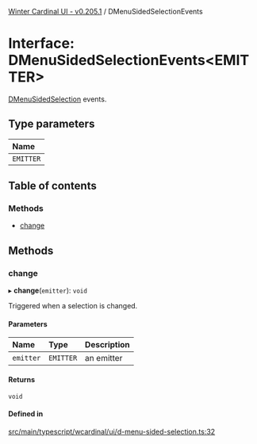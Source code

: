 [Winter Cardinal UI - v0.205.1](../index.md) / DMenuSidedSelectionEvents

# Interface: DMenuSidedSelectionEvents<EMITTER\>

[DMenuSidedSelection](../classes/DMenuSidedSelection.md) events.

## Type parameters

| Name |
| :------ |
| `EMITTER` |

## Table of contents

### Methods

- [change](DMenuSidedSelectionEvents.md#change)

## Methods

### change

▸ **change**(`emitter`): `void`

Triggered when a selection is changed.

#### Parameters

| Name | Type | Description |
| :------ | :------ | :------ |
| `emitter` | `EMITTER` | an emitter |

#### Returns

`void`

#### Defined in

[src/main/typescript/wcardinal/ui/d-menu-sided-selection.ts:32](https://github.com/winter-cardinal/winter-cardinal-ui/blob/v0.205.1/src/main/typescript/wcardinal/ui/d-menu-sided-selection.ts#L32)
